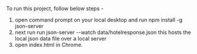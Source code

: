 To run this project, follow below steps -

1. open command prompt on your local desktop and run npm install -g json-server
2. next run run json-server --watch data/hotelresponse.json
    this hosts the local json data file over a local server
3. open index.html in Chrome.
